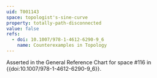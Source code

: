 ```yaml
---
uid: T001143
space: topologist's-sine-curve
property: totally-path-disconnected
value: false
refs:
  - doi: 10.1007/978-1-4612-6290-9_6
    name: Counterexamples in Topology
---
```

Asserted in the General Reference Chart for space #116 in
{{doi:10.1007/978-1-4612-6290-9_6}}.
